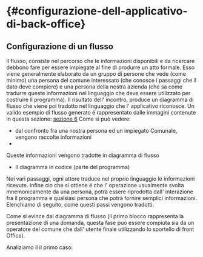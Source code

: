 #  {#configurazione-dell-applicativo-di-back-office} 
## Configurazione di un flusso 

Il flusso, consiste nel percorso che le informazioni disponibili e da ricercare debbono fare per essere impiegate al fine di produrre un atto formale. Esso viene generalmente elaborato da un gruppo di persone che vede (come minimo) una persona del comune interessato (che conosce i passaggi che il dato deve compiere) e una persona della nostra azienda (che sa come tradurre queste informazioni nel linguaggio che deve essere utilizzato per costruire il programma). Il risultato dell' incontro, produce un diagramma di flusso che viene poi tradotto nel linguaggio che l' applicativo riconosce.
Un valido esempio di flusso generato é rappresentato dalle immagini contenute in questa sezione: [sezione 6](../gestione_di_una_pratica.md#gestione_di_una_pratica)
Come si può vedere:
* dal confronto fra una nostra persona ed un impiegato Comunale, vengono raccolte informazioni 
* 
Queste informazioni vengono tradotte in diagramma di flusso
* Il diagramma in codice (parte del programma)

Nei vari passaggi, ogni attore traduce nel proprio linguaggio le informazioni ricevute. Infine cio che si ottiene é che l' operazione usualmente svolta mnemonicamente da una persona, potrà essere riprodotta dall' interazione fra il programma e qualsiasi persona che potrà fornire semplici informazioni.
Elenchiamo di seguito, come questi passi vengono tradotti:

Come si evince dal diagramma di flusso (il primo blocco rappresenta la presentazione di una domanda, questa fase può essere compiuta sia da un operatore del comune che dall' utente finale utilizzando lo sportello di front Office).

Analiziamo il il primo caso:










